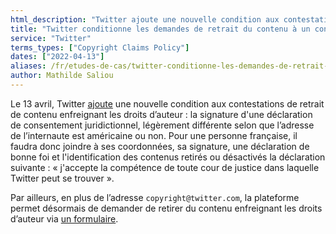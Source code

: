 ```yaml
---
html_description: "Twitter ajoute une nouvelle condition aux contestations de retrait de contenu enfreignant les droits d’auteur."
title: "Twitter conditionne les demandes de retrait du contenu à un consentement juridictionnel"
service: "Twitter"
terms_types: ["Copyright Claims Policy"]
dates: ["2022-04-13"]
aliases: /fr/etudes-de-cas/twitter-conditionne-les-demandes-de-retrait-du-contenu-a-un-consentement-juridictionnel/
author: Mathilde Saliou
---
```


Le 13 avril, Twitter <a target="_blank" rel="noopener" href="https://github.com/OpenTermsArchive/france-elections-versions/commit/7460a0728476c0835c20ef973e113674b450ddc7?diff=split">ajoute</a> une nouvelle condition aux contestations de retrait de contenu enfreignant les droits d’auteur : la signature d'une déclaration de consentement juridictionnel, légèrement différente selon que l’adresse de l’internaute est américaine ou non. Pour une personne française, il faudra donc joindre à ses coordonnées, sa signature, une déclaration de bonne foi et l'identification des contenus retirés ou désactivés la déclaration suivante : « j'accepte la compétence de toute cour de justice dans laquelle Twitter peut se trouver ».

Par ailleurs, en plus de l’adresse `copyright@twitter.com`, la plateforme permet désormais de demander de retirer du contenu enfreignant les droits d’auteur via <a target="_blank" rel="noopener" href="https://help.twitter.com/en/forms/ipi/dmca-retraction">un formulaire</a>.
